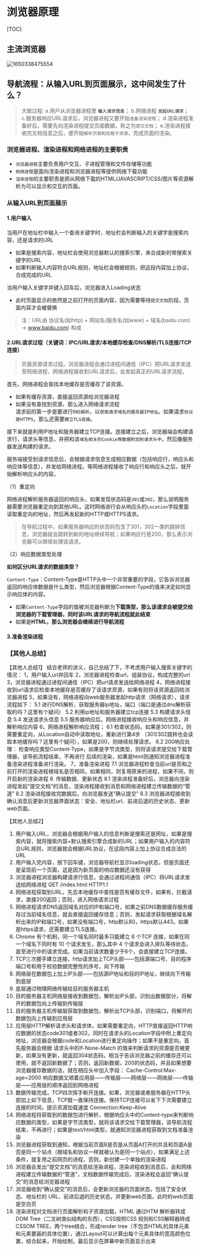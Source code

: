 # 浏览器原理

[TOC]

## 主流浏览器

![1650338475554](C:\Users\鄂继业\AppData\Roaming\Typora\typora-user-images\1650338475554.png)

## 导航流程：从输入URL到页面展示，这中间发生了什么？

> 大致过程:
  a.用户从浏览器进程里 **`输入请求信息`**；
  b.网络进程 **`发起URL请求`**；
  c.服务器响应URL请求后，浏览器进程又要开始`准备渲染进程`；
  d.渲染进程准备好后，需要先向渲染进程提交页面数据，称之为`提交文档`；
  e.渲染进程接收完文档信息之后，便开始`解析页面和加载子资源`，完成页面的渲染。

### 浏览器进程、渲染进程和网络进程的主要职责

+ `浏览器进程`主要负责用户交互、子进程管理和文件存储等功能
+ `网络进程`是面向渲染进程和浏览器进程等提供网络下载功能
+ `渲染进程`的主要职责是把从网络下载的HTML/JAVASCRIPT/CSS/图片等资源解析为可以显示和交互的页面。

### 从输入URL到页面展示

#### 1.用户输入  

当用户在地址栏中输入一个查询关键字时，地址栏会判断输入的关键字是搜索内容，还是请求的URL

+ 如果是搜索内容，地址栏会使用浏览器默认的搜索引擎，来合成新的带搜索关键字的URL
+ 如果判断输入内容符合URL规则，地址栏会根据规则，把这段内容加上协议，合成完成的URL  

当用户输入关键字并键入回车后，浏览器进入Loading状态

+ 此时页面显示的依然是之前打开的页面内容，因为需要等待`提交文档`阶段，页面内容才会被替换

> 注：URL由 协议名(如http) + 网站名(服务名(如www) + 域名(baidu.com) -> www.baidu.com) 构成

#### 2.URL请求过程（关键词：IPC/URL请求/本地缓存检查/DNS解析/TLS连接/TCP连接）

> 页面资源请求过程。浏览器进程会通过进程间通信（IPC）把URL请求发送至网络进程，网络进程接收到URL请求后，会发起真正的URL请求流程。

首先，网络进程会查找本地缓存是否缓存了该资源。

+ 如果有缓存资源，直接返回资源给浏览器进程
+ 如果没有查找到资源，那么进入网络请求流程  
  请求前的第一步是要进行`DNS解析`，以`获取请求域名的服务器IP地址`。如果请求`协议是HTTPS`，那么还需要`建立TLS连接`。

接下来就是利用IP地址和服务器建立TCP连接。连接建立之后，浏览器端会构建请求行，请求头等信息，并把和该`域名相关的Cookie等数据附加到请求头中`，然后像服务器发送构建的请求。

服务端接受到请求信息后，会根据请求信息生成相应数据（包括响应行，响应头和响应体等信息），并发给网络进程。等网络进程接收了响应行和响应头之后，就开始解析响应头的内容。

（1）重定向

  网络进程解析服务器返回的响应头，如果发现状态码是`301`或`302`，那么说明服务器需要浏览器重定向到其他URL。这时网络进行会从响应头的`Location`字段里面读取重定向的地址，然后再发起新的HTTP或HTTPS请求。
  > 在导航过程中，如果服务器响应的状态码包含了301，302一类的跳转信息，浏览器就会跳转到新的地址继续导航；如果响应行是200，那么表示浏览器可以继续处理该请求。

（2）响应数据类型处理

  **如何区分URL请求的数据类型？**

  `Content-Type`：Content-Type是HTTP头中一个非常重要的字段，它告诉浏览器返回的响应体数据是什么类型，然后浏览器根据Content-Type的值来决定如何显示响应体的内容。

+ 如果`Content-Type`字段的值被浏览器判断为**下载类型，那么该请求会被提交给浏览器的下载管理器，同时该URL请求的导航流程就此结束**
+ 如果是**HTML，那么浏览器会继续进行导航流程**

#### 3.准备渲染进程

### 【其他人总结】

【其他人总结1】
结合老师的讲义，自己总结了下，不考虑用户输入搜索关键字的情况：
    1，用户输入url并回车
    2，浏览器进程检查url，组装协议，构成完整的url
    3，浏览器进程通过进程间通信（IPC）把url请求发送给网络进程
    4，网络进程接收到url请求后检查本地缓存是否缓存了该请求资源，如果有则将该资源返回给浏览器进程
    5，如果没有，网络进程向web服务器发起http请求（网络请求），请求流程如下：
        5.1 进行DNS解析，获取服务器ip地址，端口（端口是通过dns解析获取的吗？这里有个疑问）
        5.2 利用ip地址和服务器建立tcp连接
        5.3 构建请求头信息
        5.4 发送请求头信息
        5.5 服务器响应后，网络进程接收响应头和响应信息，并解析响应内容
    6，网络进程解析响应流程；
        6.1 检查状态码，如果是301/302，则需要重定向，从Location自动中读取地址，重新进行第4步
            （301/302跳转也会读取本地缓存吗？这里有个疑问），如果是200，则继续处理请求。
        6.2 200响应处理：
            检查响应类型Content-Type，如果是字节流类型，则将该请求提交给下载管理器，该导航流程结束，不再进行
            后续的渲染，如果是html则通知浏览器进程准备渲染进程准备进行渲染。
    7，准备渲染进程
        7.1 浏览器进程检查当前url是否和之前打开的渲染进程根域名是否相同，如果相同，则复用原来的进程，如果不同，则开启新的渲染进程
    8. 传输数据、更新状态
        8.1 渲染进程准备好后，浏览器向渲染进程发起“提交文档”的消息，渲染进程接收到消息和网络进程建立传输数据的“管道”
        8.2 渲染进程接收完数据后，向浏览器发送“确认提交”
        8.3 浏览器进程接收到确认消息后更新浏览器界面状态：安全、地址栏url、前进后退的历史状态、更新web页面。

【其他人总结2】

1. 用户输入URL，浏览器会根据用户输入的信息判断是搜索还是网址，如果是搜索内容，就将搜索内容+默认搜索引擎合成新的URL；如果用户输入的内容符合URL规则，浏览器就会根据URL协议，在这段内容上加上协议合成合法的URL
2. 用户输入完内容，按下回车键，浏览器导航栏显示loading状态，但是页面还是呈现前一个页面，这是因为新页面的响应数据还没有获得
3. 浏览器进程浏览器构建请求行信息，会通过进程间通信（IPC）将URL请求发送给网络进程
GET /index.html HTTP1.1
4. 网络进程获取到URL，先去本地缓存中查找是否有缓存文件，如果有，拦截请求，直接200返回；否则，进入网络请求过程
5. 网络进程请求DNS返回域名对应的IP和端口号，如果之前DNS数据缓存服务缓存过当前域名信息，就会直接返回缓存信息；否则，发起请求获取根据域名解析出来的IP和端口号，如果没有端口号，http默认80，https默认443。如果是https请求，还需要建立TLS连接。
6. Chrome 有个机制，同一个域名同时最多只能建立 6 个TCP 连接，如果在同一个域名下同时有 10 个请求发生，那么其中 4 个请求会进入排队等待状态，直至进行中的请求完成。如果当前请求数量少于6个，会直接建立TCP连接。
7. TCP三次握手建立连接，http请求加上TCP头部——包括源端口号、目的程序端口号和用于校验数据完整性的序号，向下传输
8. 网络层在数据包上加上IP头部——包括源IP地址和目的IP地址，继续向下传输到底层
9. 底层通过物理网络传输给目的服务器主机
10. 目的服务器主机网络层接收到数据包，解析出IP头部，识别出数据部分，将解开的数据包向上传输到传输层
11. 目的服务器主机传输层获取到数据包，解析出TCP头部，识别端口，将解开的数据包向上传输到应用层
12. 应用层HTTP解析请求头和请求体，如果需要重定向，HTTP直接返回HTTP响应数据的状态code301或者302，同时在请求头的Location字段中附上重定向地址，浏览器会根据code和Location进行重定向操作；如果不是重定向，首先服务器会根据 请求头中的If-None-Match 的值来判断请求的资源是否被更新，如果没有更新，就返回304状态码，相当于告诉浏览器之前的缓存还可以使用，就不返回新数据了；否则，返回新数据，200的状态码，并且如果想要浏览器缓存数据的话，就在相应头中加入字段：
Cache-Control:Max-age=2000
响应数据又顺着应用层——传输层——网络层——网络层——传输层——应用层的顺序返回到网络进程
13. 数据传输完成，TCP四次挥手断开连接。如果，浏览器或者服务器在HTTP头部加上如下信息，TCP就一直保持连接。保持TCP连接可以省下下次需要建立连接的时间，提示资源加载速度
Connection:Keep-Alive
14. 网络进程将获取到的数据包进行解析，根据响应头中的Content-type来判断响应数据的类型，如果是字节流类型，就将该请求交给下载管理器，该导航流程结束，不再进行；如果是text/html类型，就通知浏览器进程获取到文档准备渲染
15. 浏览器进程获取到通知，根据当前页面B是否是从页面A打开的并且和页面A是否是同一个站点（根域名和协议一样就被认为是同一个站点），如果满足上述条件，就复用之前网页的进程，否则，新创建一个单独的渲染进程
16. 浏览器会发出“提交文档”的消息给渲染进程，渲染进程收到消息后，会和网络进程建立传输数据的“管道”，文档数据传输完成后，渲染进程会返回“确认提交”的消息给浏览器进程
17. 浏览器收到“确认提交”的消息后，会更新浏览器的页面状态，包括了安全状态、地址栏的 URL、前进后退的历史状态，并更新web页面，此时的web页面是空白页
18. 渲染进程对文档进行页面解析和子资源加载，HTML 通过HTM 解析器转成DOM Tree（二叉树类似结构的东西），CSS按照CSS 规则和CSS解释器转成CSSOM TREE，两个tree结合，形成render tree（不包含HTML的具体元素和元素要画的具体位置），通过Layout可以计算出每个元素具体的宽高颜色位置，结合起来，开始绘制，最后显示在屏幕中新页面显示出来
